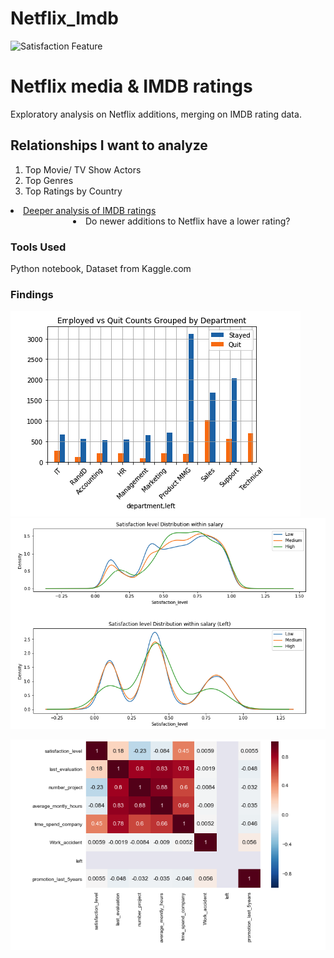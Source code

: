 # Netflix_Imdb
![Satisfaction Feature](https://media-exp1.licdn.com/mpr/mpr/AAEAAQAAAAAAAAX5AAAAJGU3MmYzNTkxLWY0N2QtNGM5NS05ZDQzLTUwM2I1MjE0ZDA2Zg.jpg)



# Netflix media & IMDB ratings

Exploratory analysis on Netflix additions, merging on IMDB rating data.

## Relationships I want to analyze

<ol><li>Top Movie/ TV Show Actors</li>
<li>Top Genres</li>
<li>Top Ratings by Country</li></ol>
<li style = "text-decoration: underline;">Deeper analysis of IMDB ratings</li>
<li style = "margin-left: 100px";>Do newer additions to Netflix have a lower rating?</li>

### Tools Used

Python notebook, Dataset from Kaggle.com


### Findings
![Quit Comparisons](https://github.com/Melo21/Human-Resources-Analysis/blob/master/EmployQuit.png)
![Salary vs Satisfaction](https://github.com/Melo21/Human-Resources-Analysis/blob/master/SalaryVsSat.png)


![Correlations Heat Map](https://github.com/Melo21/Human-Resources-Analysis/blob/master/Correlational.png)
